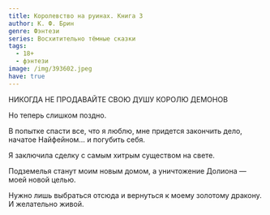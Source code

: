 ```yaml
---
title: Королевство на руинах. Книга 3
author: К. Ф. Брин
genre: Фэнтези
series: Восхитительно тёмные сказки
tags:
  - 18+
  - фэнтези
image: /img/393602.jpeg
have: true
---
```

НИКОГДА НЕ ПРОДАВАЙТЕ СВОЮ ДУШУ КОРОЛЮ ДЕМОНОВ

Но теперь слишком поздно.

В попытке спасти все, что я люблю, мне придется закончить дело, начатое Найфейном… и погубить себя.

Я заключила сделку с самым хитрым существом на свете.

Подземелья станут моим новым домом, а уничтожение Долиона — моей новой целью.

Нужно лишь выбраться отсюда и вернуться к моему золотому дракону. И желательно живой.